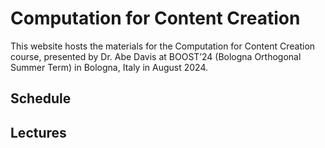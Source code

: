 # Computation for Content Creation
This website hosts the materials for the Computation for Content Creation course, presented by Dr. Abe Davis at BOOST’24 (Bologna Orthogonal Summer Term) in Bologna, Italy in August 2024.

## Schedule

## Lectures
